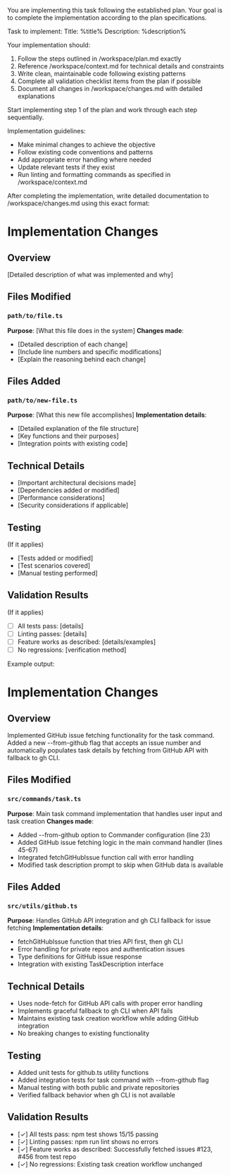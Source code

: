 You are implementing this task following the established plan. Your goal is to complete the implementation according to the plan specifications.

Task to implement:
Title: %title%
Description:
%description%

Your implementation should:

1. Follow the steps outlined in /workspace/plan.md exactly
2. Reference /workspace/context.md for technical details and constraints
3. Write clean, maintainable code following existing patterns
4. Complete all validation checklist items from the plan if possible
5. Document all changes in /workspace/changes.md with detailed explanations

Start implementing step 1 of the plan and work through each step sequentially.

Implementation guidelines:

- Make minimal changes to achieve the objective
- Follow existing code conventions and patterns
- Add appropriate error handling where needed
- Update relevant tests if they exist
- Run linting and formatting commands as specified in /workspace/context.md

After completing the implementation, write detailed documentation to /workspace/changes.md using this exact format:

# Implementation Changes

## Overview
[Detailed description of what was implemented and why]

## Files Modified

### `path/to/file.ts`
**Purpose**: [What this file does in the system]
**Changes made**:
- [Detailed description of each change]
- [Include line numbers and specific modifications]
- [Explain the reasoning behind each change]

## Files Added

### `path/to/new-file.ts`
**Purpose**: [What this new file accomplishes]
**Implementation details**:
- [Detailed explanation of the file structure]
- [Key functions and their purposes]
- [Integration points with existing code]

## Technical Details
- [Important architectural decisions made]
- [Dependencies added or modified]
- [Performance considerations]
- [Security considerations if applicable]

## Testing

(If it applies)

- [Tests added or modified]
- [Test scenarios covered]
- [Manual testing performed]

## Validation Results

(If it applies)

- [ ] All tests pass: [details]
- [ ] Linting passes: [details]
- [ ] Feature works as described: [details/examples]
- [ ] No regressions: [verification method]

Example output:
# Implementation Changes

## Overview
Implemented GitHub issue fetching functionality for the task command. Added a new --from-github flag that accepts an issue number and automatically populates task details by fetching from GitHub API with fallback to gh CLI.

## Files Modified

### `src/commands/task.ts`
**Purpose**: Main task command implementation that handles user input and task creation
**Changes made**:
- Added --from-github option to Commander configuration (line 23)
- Added GitHub issue fetching logic in the main command handler (lines 45-67)
- Integrated fetchGitHubIssue function call with error handling
- Modified task description prompt to skip when GitHub data is available


## Files Added

### `src/utils/github.ts`
**Purpose**: Handles GitHub API integration and gh CLI fallback for issue fetching
**Implementation details**:
- fetchGitHubIssue function that tries API first, then gh CLI
- Error handling for private repos and authentication issues
- Type definitions for GitHub issue response
- Integration with existing TaskDescription interface

## Technical Details
- Uses node-fetch for GitHub API calls with proper error handling
- Implements graceful fallback to gh CLI when API fails
- Maintains existing task creation workflow while adding GitHub integration
- No breaking changes to existing functionality

## Testing
- Added unit tests for github.ts utility functions
- Added integration tests for task command with --from-github flag
- Manual testing with both public and private repositories
- Verified fallback behavior when gh CLI is not available

## Validation Results
- [✓] All tests pass: npm test shows 15/15 passing
- [✓] Linting passes: npm run lint shows no errors
- [✓] Feature works as described: Successfully fetched issues #123, #456 from test repo
- [✓] No regressions: Existing task creation workflow unchanged